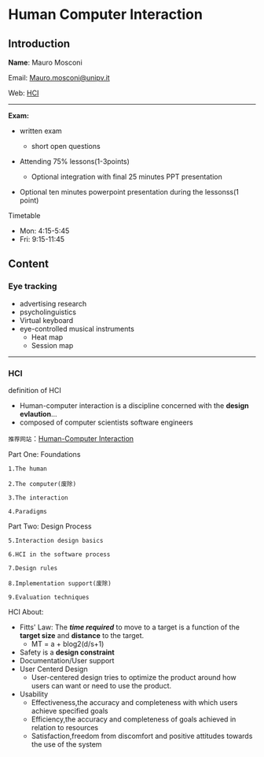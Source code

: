# Human Computer Interaction

## Introduction

**Name**: Mauro Mosconi

Email: Mauro.mosconi@unipv.it

Web: [HCI](http://mauro.mosconi.it/hci/)
___

**Exam:**

* written exam
	* short open questions

* Attending 75% lessons(1-3points)
	* Optional integration with final 25 minutes PPT presentation

* Optional ten minutes powerpoint presentation during the lessonss(1 point)

Timetable

* Mon: 4:15-5:45
* Fri: 9:15-11:45
	
## Content

### Eye tracking

* advertising research
* psycholinguistics
* Virtual keyboard
* eye-controlled musical instruments
	- Heat map
	- Session map
___
### HCI
definition of HCI

* Human-computer interaction is a discipline concerned with the **design evlaution**...
* composed of computer scientists software engineers

`推荐网站`：[Human-Computer Interaction](http://www.hcibook.com/e3/)

Part One: Foundations

	1.The human
	
	2.The computer(废除)

	3.The interaction

	4.Paradigms
Part Two: Design Process

	5.Interaction design basics
	
	6.HCI in the software process
	
	7.Design rules

	8.Implementation support(废除)

	9.Evaluation techniques

HCI About:

* Fitts' Law: The ***time required*** to move to a target is a function of the **target size** and **distance** to the target.
	* MT = a + blog2(d/s+1)
* Safety is a **design constraint**
* Documentation/User support
* User Centerd Design
	* User-centered design tries to optimize the product around how users can want or need to use the product.
* Usability
	* Effectiveness,the accuracy and completeness with which users achieve specified goals
	* Efficiency,the accuracy and completeness of goals achieved in relation to resources
	* Satisfaction,freedom from discomfort and positive attitudes towards the use of the system